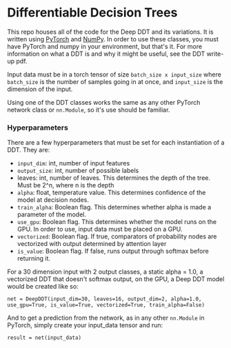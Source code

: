 # Differentiable Decision Trees

This repo houses all of the code for the Deep DDT and its variations. It is written using [PyTorch](https://pytorch.org/get-started/locally/) and [NumPy](https://www.numpy.org/). In order to use these classes, you must have PyTorch and numpy in your environment, but that's it. For more information on what a DDT is and why it might be useful, see the DDT write-up pdf.

Input data must be in a torch tensor of size `batch_size x input_size` where `batch_size` is the number of samples going in at once, and `input_size` is the dimension of the input.

Using one of the DDT classes works the same as any other PyTorch network class or `nn.Module`, so it's use should be familiar.

### Hyperparameters
There are a few hyperparameters that must be set for each instantiation of a DDT. They are:

* `input_dim`: int, number of input features
* `output_size`: int, number of possible labels
* leaves: int, number of leaves. This determines the depth of the tree. Must be 2^n, where n is the depth
* `alpha`: float, temperature value. This determines confidence of the model at decision nodes.
* `train_alpha`: Boolean flag. This determines whether alpha is made a parameter of the model.
* `use_gpu`: Boolean flag. This determines whether the model runs on the GPU. In order to use, input data must be placed on a GPU.
* `vectorized`: Boolean flag. If true, comparators of probability nodes are vectorized with output determined by attention layer
* `is_value`: Boolean flag. If false, runs output through softmax before returning it.

For a 30 dimension input with 2 output classes, a static alpha = 1.0, a vectorized DDT that doesn't softmax output, on the GPU, a Deep DDT model would be created like so:

```
net = DeepDDT(input_dim=30, leaves=16, output_dim=2, alpha=1.0, use_gpu=True, is_value=True, vectorized=True, train_alpha=False)
```

And to get a prediction from the network, as in any other `nn.Module` in PyTorch, simply create your input_data tensor and run:
```
result = net(input_data)
```
